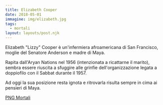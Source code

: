 ```yaml
---
title: Elizabeth Cooper
date: 2018-05-01
immagine: img/elizabeth.jpg
tags:
  - mortali
layout: layouts/post.njk
---
```


Elizabeth "Lizzy" Cooper è un'infermiera afroamericana di San Francisco, moglie del Senatore Anderson e madre di Maya.

Rapita dall'Aryan Nations nel 1956 (intenzionata a ricattarne il marito), sembra essere riuscita a sfuggire alle grinfie dell'organizzazione legata a doppiofilo con il Sabbat durante il 1957.

Ad oggi la sua posizione resta ignota e ritrovarla risulta sempre in cima ai pensieri di Maya.

<a href="http://xabacadabra.com/cursed-legacy/png-mortali.html" class="button back">PNG Mortali</a> 